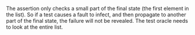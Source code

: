 The assertion only checks a small part of the final state (the first element in the list). So if a
test causes a fault to infect, and then propagate to another part of the final state, the failure
will not be revealed. The test oracle needs to look at the entire list.
